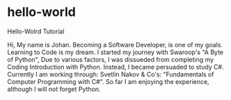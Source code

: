 # hello-world
Hello-Wolrd Tutorial


Hi, 
My name is Johan. Becoming a Software Developer, is one of my goals.
Learning to Code is my dream. I started my journey with Swaroop's "A Byte of Python",
Due to various factors, I was dissueded from completing my Coding Introduction with Python.
Instead, I became persuaded to study C#. Currently I am working through: Svetlin Nakov & Co's:
"Fundamentals of Computer Programming with C#".
So far I am enjoying the experience, although I will not forget Python.
